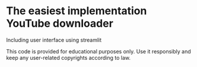 # The easiest implementation YouTube downloader
Including user interface using streamlit

This code is provided for educational purposes only. 
Use it responsibly and keep any user-related copyrights according to law.
